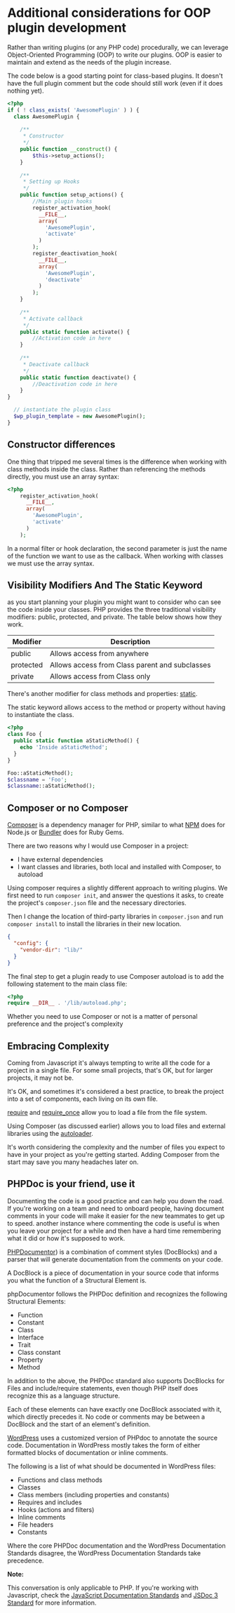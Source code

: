 # Additional considerations for OOP plugin development

Rather than writing plugins (or any PHP code) procedurally, we can leverage Object-Oriented Programming (OOP) to write our plugins. OOP is easier to maintain and extend as the needs of the plugin increase.

The code below is a good starting point for class-based plugins. It doesn't have the full plugin comment but the code should still work (even if it does nothing yet).

```php
<?php
if ( ! class_exists( 'AwesomePlugin' ) ) {
  class AwesomePlugin {
    
    /**
     * Constructor
     */
    public function __construct() {
        $this->setup_actions();
    }
    
    /**
     * Setting up Hooks
     */
    public function setup_actions() {
        //Main plugin hooks
        register_activation_hook(   
          __FILE__, 
          array(
            'AwesomePlugin',
            'activate'
          )
        );
        register_deactivation_hook(
          __FILE__,
          array(
            'AwesomePlugin', 
            'deactivate'
          )
        );
    }
    
    /**
     * Activate callback
     */
    public static function activate() {
        //Activation code in here
    }
    
    /**
     * Deactivate callback
     */
    public static function deactivate() {
        //Deactivation code in here
    }      
}

  // instantiate the plugin class
  $wp_plugin_template = new AwesomePlugin();
}
```

## Constructor differences

One thing that tripped me several times is the difference when working with class methods inside the class. Rather than referencing the methods directly, you must use an array syntax:

```php
<?php
    register_activation_hook(
      __FILE__,
      array(
        'AwesomePlugin', 
        'activate'
      )
    );
```

In a normal filter or hook declaration, the second parameter is just the name of the function we want to use as the callback. When working with classes we must use the array syntax.

## Visibility Modifiers And The Static Keyword

as you start planning your plugin you might want to consider who can see the code inside your classes. PHP provides the three traditional visibility modifiers: public, protected, and private. The table below shows how they work.

| Modifier | Description |
| --- | --- |
| public | Allows access from anywhere |
| protected | Allows access from Class parent and subclasses |
| private | Allows access from Class only |

There's another modifier for class methods and properties: [static](https://www.php.net/manual/en/language.oop5.static.php).

The static keyword allows access to the method or property without having to instantiate the class.

```php
<?php
class Foo {
  public static function aStaticMethod() {
    echo 'Inside aStaticMethod';
  }
}

Foo::aStaticMethod();
$classname = 'Foo';
$classname::aStaticMethod();
```

## Composer or no Composer

[Composer](https://getcomposer.org/) is a dependency manager for PHP, similar to what [NPM](https://www.npmjs.com) does for Node.js or [Bundler](https://bundler.io/) does for Ruby Gems.

There are two reasons why I would use Composer in a project:

* I have external dependencies
* I want classes and libraries, both local and installed with Composer, to autoload

Using composer requires a slightly different approach to writing plugins. We first need to run `composer init`, and answer the questions it asks, to create the project's `composer.json` file and the necessary directories.

Then I change the location of third-party libraries in `composer.json` and run `composer install` to install the libraries in their new location.

```json
{ 
  "config": { 
    "vendor-dir": "lib/" 
  } 
} 
```

The final step to get a plugin ready to use Composer autoload is to add the following statement to the main class file:

```php
<?php
require __DIR__ . '/lib/autoload.php';
```

Whether you need to use Composer or not is a matter of personal preference and the project's complexity

## Embracing Complexity

Coming from Javascript it's always tempting to write all the code for a project in a single file. For some small projects, that's OK, but for larger projects, it may not be.

It's OK, and sometimes it's considered a best practice, to break the project into a set of components, each living on its own file.

[require](https://www.php.net/manual/en/function.require.php) and [require_once](https://www.php.net/manual/en/function.require-once.php) allow you to load a file from the file system.

Using Composer (as discussed earlier) allows you to load files and external libraries using the [autoloader](https://getcomposer.org/doc/01-basic-usage.md#autoloading).

It's worth considering the complexity and the number of files you expect to have in your project as you're getting started. Adding Composer from the start may save you many headaches later on.

## PHPDoc is your friend, use it

Documenting the code is a good practice and can help you down the road. If you're working on a team and need to onboard people, having document comments in your code will make it easier for the new teammates to get up to speed. another instance where commenting the code is useful is when you leave your project for a while and then have a hard time remembering what it did or how it's supposed to work.

[PHPDocumentor](https://phpdoc.org/)) is a combination of comment styles (DocBlocks) and a parser that will generate documentation from the comments on your code.

A DocBlock is a piece of documentation in your source code that informs you what the function of a Structural Element is.

phpDocumentor follows the PHPDoc definition and recognizes the following Structural Elements:

* Function
* Constant
* Class
* Interface
* Trait
* Class constant
* Property
* Method

In addition to the above, the PHPDoc standard also supports DocBlocks for Files and include/require statements, even though PHP itself does recognize this as a language structure.

Each of these elements can have exactly one DocBlock associated with it, which directly precedes it. No code or comments may be between a DocBlock and the start of an element's definition.

[WordPress](https://developer.wordpress.org/coding-standards/inline-documentation-standards/php/) uses a customized version of PHPdoc to annotate the source code. Documentation in WordPress mostly takes the form of either formatted blocks of documentation or inline comments.

The following is a list of what should be documented in WordPress files:

* Functions and class methods
* Classes
* Class members (including properties and constants)
* Requires and includes
* Hooks (actions and filters)
* Inline comments
* File headers
* Constants

Where the core PHPDoc documentation and the WordPress Documentation Standards disagree, the WordPress Documentation Standards take precedence.

<div class="message note">
  <p><strong>Note:</strong></p>
  <p></p>
  <p>This conversation is only applicable to PHP. If you're working with Javascript, check the <a href="https://developer.wordpress.org/coding-standards/inline-documentation-standards/javascript/">JavaScript Documentation Standards</a> and <a href="http://usejsdoc.org/">JSDoc 3 Standard</a> for more information.</p>
</div>

